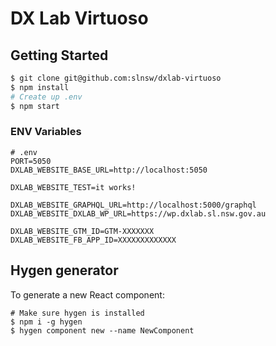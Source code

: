 # DX Lab Virtuoso

## Getting Started

```bash
$ git clone git@github.com:slnsw/dxlab-virtuoso
$ npm install
# Create up .env
$ npm start
```

### ENV Variables

```
# .env
PORT=5050
DXLAB_WEBSITE_BASE_URL=http://localhost:5050

DXLAB_WEBSITE_TEST=it works!

DXLAB_WEBSITE_GRAPHQL_URL=http://localhost:5000/graphql
DXLAB_WEBSITE_DXLAB_WP_URL=https://wp.dxlab.sl.nsw.gov.au

DXLAB_WEBSITE_GTM_ID=GTM-XXXXXXX
DXLAB_WEBSITE_FB_APP_ID=XXXXXXXXXXXXX
```

## Hygen generator

To generate a new React component:

```
# Make sure hygen is installed
$ npm i -g hygen
$ hygen component new --name NewComponent
```
